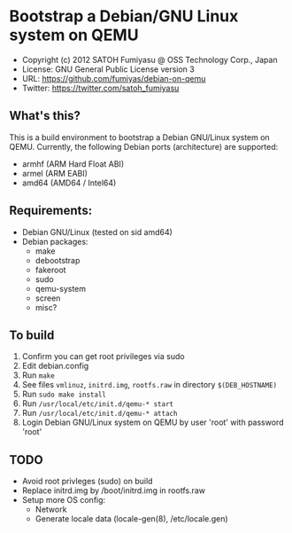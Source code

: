 Bootstrap a Debian/GNU Linux system on QEMU
======================================================================

  * Copyright (c) 2012 SATOH Fumiyasu @ OSS Technology Corp., Japan
  * License: GNU General Public License version 3
  * URL: <https://github.com/fumiyas/debian-on-qemu>
  * Twitter: <https://twitter.com/satoh_fumiyasu>

What's this?
----------------------------------------------------------------------

This is a build environment to bootstrap a Debian GNU/Linux system
on QEMU. Currently, the following Debian ports (architecture) are 
supported:

  * armhf (ARM Hard Float ABI)
  * armel (ARM EABI)
  * amd64 (AMD64 / Intel64)

Requirements:
----------------------------------------------------------------------

  * Debian GNU/Linux (tested on sid amd64)
  * Debian packages:
    * make
    * debootstrap
    * fakeroot
    * sudo
    * qemu-system
    * screen
    * misc?

To build
----------------------------------------------------------------------

  1. Confirm you can get root privileges via sudo
  2. Edit debian.config
  3. Run `make`
  4. See files `vmlinuz`, `initrd.img`, `rootfs.raw` in
     directory `$(DEB_HOSTNAME)`
  5. Run `sudo make install`
  6. Run `/usr/local/etc/init.d/qemu-* start`
  7. Run `/usr/local/etc/init.d/qemu-* attach`
  8. Login Debian GNU/Linux system on QEMU by user 'root' with
     password 'root'

TODO
----------------------------------------------------------------------

  * Avoid root privleges (sudo) on build
  * Replace initrd.img by /boot/initrd.img in rootfs.raw
  * Setup more OS config:
    * Network
    * Generate locale data (locale-gen(8), /etc/locale.gen)

